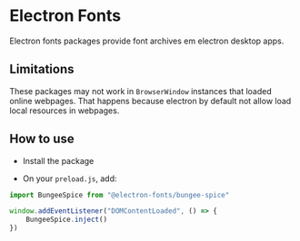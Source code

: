 # Electron Fonts

Electron fonts packages provide font archives em electron desktop apps.

## Limitations

These packages may not work in `BrowserWindow` instances that loaded online webpages. That happens because electron by default not allow load local resources in webpages.

## How to use

* Install the package

* On your `preload.js`, add:

```ts
import BungeeSpice from "@electron-fonts/bungee-spice"

window.addEventListener("DOMContentLoaded", () => {
    BungeeSpice.inject()
})
```